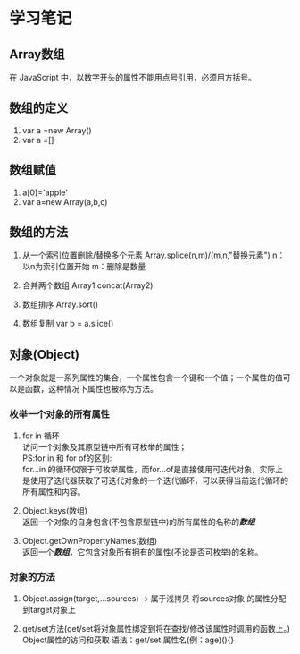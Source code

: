 # 学习笔记

## Array数组
在 JavaScript 中，以数字开头的属性不能用点号引用，必须用方括号。


## 数组的定义
1. var a =new Array()
2. var a =[]

## 数组赋值
1. a[0]='apple'
2. var a=new Array(a,b,c)

## 数组的方法
1. 从一个索引位置删除/替换多个元素
Array.splice(n,m)/(m,n,"替换元素")
n：以n为索引位置开始
m：删除是数量

2. 合并两个数组
Array1.concat(Array2)

3. 数组排序
Array.sort()

3. 数组复制
var b = a.slice()


## 对象(Object)
一个对象就是一系列属性的集合，一个属性包含一个键和一个值；一个属性的值可以是函数，这种情况下属性也被称为方法。

### 枚举一个对象的所有属性<br>
 1. for in 循环<br>
 访问一个对象及其原型链中所有可枚举的属性；<br>
 PS:for in 和 for of的区别:<br>
 for...in 的循环仅限于可枚举属性，而for...of是直接使用可迭代对象，实际上是使用了迭代器获取了可迭代对象的一个迭代循环，可以获得当前迭代循环的所有属性和内容。<br>

 2. Object.keys(数组)<br>
 返回一个对象的自身包含(不包含原型链中)的所有属性的名称的***数组***<br>

3. Object.getOwnPropertyNames(数组)<br>
返回一个***数组***，它包含对象所有拥有的属性(不论是否可枚举)的名称。

### 对象的方法
1. Object.assign(target,…sources) -> 属于浅拷贝
将sources对象 的属性分配到target对象上

2. get/set方法(get/set将对象属性绑定到将在查找/修改该属性时调用的函数上。)
Object属性的访问和获取
语法：get/set 属性名(例：age)(){}
